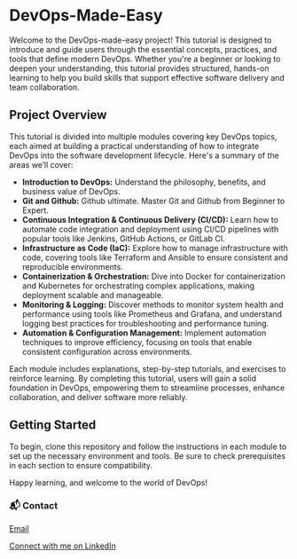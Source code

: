 # DevOps-Made-Easy

Welcome to the DevOps-made-easy project! This tutorial is designed to introduce and guide users through the essential concepts, practices, and tools that define modern DevOps. Whether you're a beginner or looking to deepen your understanding, this tutorial provides structured, hands-on learning to help you build skills that support effective software delivery and team collaboration.

## Project Overview

This tutorial is divided into multiple modules covering key DevOps topics, each aimed at building a practical understanding of how to integrate DevOps into the software development lifecycle. Here's a summary of the areas we’ll cover:

- **Introduction to DevOps:** Understand the philosophy, benefits, and business value of DevOps.
- **Git and Github:** Github ultimate. Master Git and Github from Beginner to Expert. 
- **Continuous Integration & Continuous Delivery (CI/CD):** Learn how to automate code integration and deployment using CI/CD pipelines with popular tools like Jenkins, GitHub Actions, or GitLab CI.
- **Infrastructure as Code (IaC):** Explore how to manage infrastructure with code, covering tools like Terraform and Ansible to ensure consistent and reproducible environments.
- **Containerization & Orchestration:** Dive into Docker for containerization and Kubernetes for orchestrating complex applications, making deployment scalable and manageable.
- **Monitoring & Logging:** Discover methods to monitor system health and performance using tools like Prometheus and Grafana, and understand logging best practices for troubleshooting and performance tuning.
- **Automation & Configuration Management:** Implement automation techniques to improve efficiency, focusing on tools that enable consistent configuration across environments.

Each module includes explanations, step-by-step tutorials, and exercises to reinforce learning. By completing this tutorial, users will gain a solid foundation in DevOps, empowering them to streamline processes, enhance collaboration, and deliver software more reliably.

## Getting Started

To begin, clone this repository and follow the instructions in each module to set up the necessary environment and tools. Be sure to check prerequisites in each section to ensure compatibility.

Happy learning, and welcome to the world of DevOps!

### 📬 Contact
[Email](mailto:onisamuelopeyemi@gmail.com)

[Connect with me on LinkedIn](https://www.linkedin.com/in/oni-samuel-6b1820267/)
